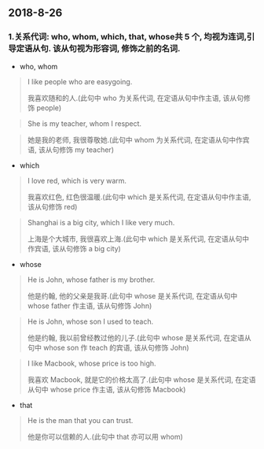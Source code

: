 ## 2018-8-26

### 1.关系代词: who, whom, which, that, whose共 5 个, 均视为连词,引导定语从句. 该从句视为形容词, 修饰之前的名词.

+ who, whom

> I like people who are easygoing.
> 
> 我喜欢随和的人.(此句中 who 为关系代词, 在定语从句中作主语, 该从句修饰 people)

> She is my teacher, whom I respect.

> 她是我的老师, 我很尊敬她.(此句中 whom 为关系代词, 在定语从句中作宾语, 该从句修饰 my teacher)

+ which

> I love red, which is very warm.
> 
> 我喜欢红色, 红色很温暖.(此句中 which 是关系代词, 在定语从句中作主语, 该从句修饰 red)

> Shanghai is a big city, which I like very much.
> 
> 上海是个大城市, 我很喜欢上海.(此句中 which 是关系代词, 在定语从句中作宾语, 该从句修饰 a big city)

+ whose

> He is John, whose father is my brother.
> 
> 他是约翰, 他的父亲是我哥.(此句中 whose 是关系代词, 在定语从句中 whose father 作主语, 该从句修饰 John)

> He is John, whose son I used to teach.
> 
> 他是约翰, 我以前曾经教过他的儿子.(此句中 whose 是关系代词, 在定语从句中 whose son 作 teach 的宾语, 该从句修饰 John)

> I like Macbook, whose price is too high.
>
> 我喜欢 Macbook, 就是它的价格太高了.(此句中 whose 是关系代词, 在定语从句中 whose price 作主语, 该从句修饰 Macbook)

+ that

> He is the man that you can trust.
> 
> 他是你可以信赖的人.(此句中 that 亦可以用 whom)
